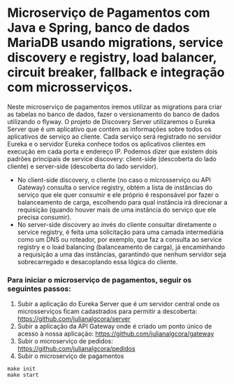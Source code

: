 # Microserviço de Pagamentos com Java e Spring, banco de dados MariaDB usando migrations, service discovery e registry, load balancer, circuit breaker, fallback e integração com microsserviços.

Neste microserviço de pagamentos iremos utilizar as migrations para criar as tabelas no banco de dados, fazer o 
versionamento do banco de dados utilizando o flyway.
O projeto de Discovery Server utilizaremos o Eureka Server que é um aplicativo que contém as informações sobre todos os 
aplicativos de serviço ao cliente. Cada serviço será registrado no servidor Eureka e o servidor Eureka conhece 
todos os aplicativos clientes em execução em cada porta e endereço IP. 
Podemos dizer que existem dois padrões principais de service discovery: client-side (descoberta do lado cliente) e 
server-side (descoberta do lado servidor).
* No client-side discovery, o cliente (no caso o microsserviço ou API Gateway) consulta o service registry, obtém a 
lista de instâncias do serviço que ele quer consumir e ele próprio é responsável por fazer o balanceamento de carga, 
escolhendo para qual instância irá direcionar a requisição (quando houver mais de uma instância do serviço que ele 
precisa consumir). 
* No server-side discovery ao invés do cliente consultar diretamente o service registry, é feita uma solicitação para 
uma camada intermediária como um DNS ou roteador, por exemplo, que faz a consulta ao service registry e o load balancing 
(balanceamento de carga), já encaminhando a requisição a uma das instâncias, garantindo que nenhum servidor seja 
sobrecarregado e desacoplando essa lógica do cliente.



### Para iniciar o microserviço de pagamentos, seguir os seguintes passos:
1) Subir a aplicação do Eureka Server que é um servidor central onde os microsserviços ficam cadastrados para permitir a 
descoberta: https://github.com/julianalgcora/server
2) Subir a aplicação da API Gateway onde é criado um ponto único de acesso à nossa aplicação: 
https://github.com/julianalgcora/gateway
3) Subir o microserviço de pedidos: https://github.com/julianalgcora/pedidos
4) Subir o microserviço de pagamentos
```shell
make init
make start
```
